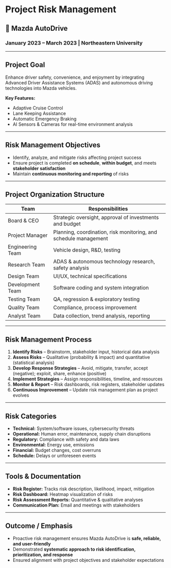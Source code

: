 # Project Risk Management
## 🚗 Mazda AutoDrive
### January 2023 – March 2023 | Northeastern University
---

## Project Goal
Enhance driver safety, convenience, and enjoyment by integrating Advanced Driver Assistance Systems (ADAS) and autonomous driving technologies into Mazda vehicles.

**Key Features:**
- Adaptive Cruise Control  
- Lane Keeping Assistance  
- Automatic Emergency Braking  
- AI Sensors & Cameras for real-time environment analysis  

---

## Risk Management Objectives
- Identify, analyze, and mitigate risks affecting project success  
- Ensure project is completed **on schedule**, **within budget**, and meets **stakeholder satisfaction**  
- Maintain **continuous monitoring and reporting** of risks

---

## Project Organization Structure
| Team | Responsibilities |
|------|-----------------|
| Board & CEO | Strategic oversight, approval of investments and budget |
| Project Manager | Planning, coordination, risk monitoring, and schedule management |
| Engineering Team | Vehicle design, R&D, testing |
| Research Team | ADAS & autonomous technology research, safety analysis |
| Design Team | UI/UX, technical specifications |
| Development Team | Software coding and system integration |
| Testing Team | QA, regression & exploratory testing |
| Quality Team | Compliance, process improvement |
| Analyst Team | Data collection, trend analysis, reporting |

---

## Risk Management Process
1. **Identify Risks** – Brainstorm, stakeholder input, historical data analysis  
2. **Assess Risks** – Qualitative (probability & impact) and quantitative (statistical analysis)  
3. **Develop Response Strategies** – Avoid, mitigate, transfer, accept (negative); exploit, share, enhance (positive)  
4. **Implement Strategies** – Assign responsibilities, timeline, and resources  
5. **Monitor & Report** – Risk dashboards, risk registers, stakeholder updates  
6. **Continuous Improvement** – Update risk management plan as project evolves  

---

## Risk Categories
- **Technical:** System/software issues, cybersecurity threats  
- **Operational:** Human error, maintenance, supply chain disruptions  
- **Regulatory:** Compliance with safety and data laws  
- **Environmental:** Energy use, emissions  
- **Financial:** Budget changes, cost overruns  
- **Schedule:** Delays or unforeseen events  

---

## Tools & Documentation
- **Risk Register:** Tracks risk description, likelihood, impact, mitigation  
- **Risk Dashboard:** Heatmap visualization of risks  
- **Risk Assessment Reports:** Quantitative & qualitative analyses  
- **Communication Plan:** Email and meetings with stakeholders  

---

## Outcome / Emphasis
- Proactive risk management ensures Mazda AutoDrive is **safe, reliable, and user-friendly**  
- Demonstrated **systematic approach to risk identification, prioritization, and response**  
- Ensured alignment with project objectives and stakeholder expectations  

